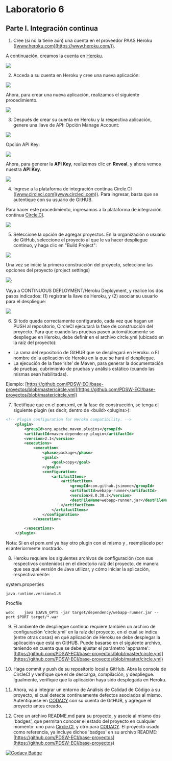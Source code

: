 # Laboratorio 6
## Parte I. Integración continua

1. Cree (si no la tiene aún) una cuenta en el proveedor PAAS Heroku ([www.heroku.com](https://www.heroku.com/)).

A continuación, creamos la cuenta en [Heroku](https://www.heroku.com/).

<img  src="https://github.com/JuanMunozD/CVDS-6/blob/master/Im%C3%A1genes/Parte1.1.PNG">

2. Acceda a su cuenta en Heroku y cree una nueva aplicación:

<img  src="https://github.com/PDSW-ECI/WebApp-Heroku-CircleCI-CI/blob/master/img/HerokuCreateApp.png">
	
Ahora, para crear una nueva aplicación, realizamos el siguiente procedimiento.
	
<img  src="https://github.com/JuanMunozD/CVDS-6/blob/master/Im%C3%A1genes/Parte1.2.png">

3. Después de crear su cuenta en Heroku y la respectiva aplicación, genere una llave de API: Opción Manage Account:

<img  src="https://github.com/PDSW-ECI/WebApp-Heroku-CircleCI-CI/blob/master/img/ManageAccount.png">
	
Opción API Key:
	
<img  src="https://github.com/PDSW-ECI/WebApp-Heroku-CircleCI-CI/blob/master/img/GenerateKey.png">
	
Ahora, para generar la **API Key**, realizamos clic en **Reveal**, y ahora vemos nuestra **API Key**.
	
<img  src="https://github.com/JuanMunozD/CVDS-6/blob/master/Im%C3%A1genes/Parte1.3.png">

4. Ingrese a la plataforma de integración contínua Circle.CI ([www.circleci.com](www.circleci.com)). Para ingresar, basta que se autentique con su usuario de GitHUB.

Para hacer este procedimiento, ingresamos a la plataforma de integración contínua [Circle.CI](https://circleci.com/).

<img  src="https://github.com/JuanMunozD/CVDS-6/blob/master/Im%C3%A1genes/Parte1.4.png">

5. Seleccione la opción de agregar proyectos. En la organización o usuario de GitHub, seleccione el proyecto al que le va hacer despliegue continuo, y haga clic en "Build Project":

<img  src="https://github.com/PDSW-ECI/WebApp-Heroku-CircleCI-CI/blob/master/img/AppBuild.png">

Una vez se inicie la primera construcción del proyecto, seleccione las opciones del proyecto (project settings)

<img  src="https://github.com/PDSW-ECI/WebApp-Heroku-CircleCI-CI/blob/master/img/ProjectSettings2.png">:

Vaya a CONTINUOUS DEPLOYMENT/Heroku Deployment, y realice los dos pasos indicados: (1) registrar la llave de Heroku, y (2) asociar su usuario para el despliegue:

<img  src="https://github.com/PDSW-ECI/WebApp-Heroku-CircleCI-CI/blob/master/img/SetDeployUser.png">

	

6. Si todo queda correctamente configurado, cada vez que hagan un PUSH al repositorio, CircleCI ejecutará la fase de construcción del proyecto. Para que cuando las pruebas pasen automáticamente se despliegue en Heroku, debe definir en el archivo circle.yml (ubicado en la raíz del proyecto):
* La rama del repositorio de GitHUB que se desplegará en Heroku. o El nombre de la aplicación de Heroku en la que se hará el
despliegue.
* La ejecución de la fase ‘site’ de Maven, para generar la
documentación de pruebas, cubrimiento de pruebas y análisis estático (cuando las mismas sean habilitadas).

Ejemplo:
[https://github.com/PDSW-ECI/base-proyectos/blob/master/circle.yml](https://github.com/PDSW-ECI/base-proyectos/blob/master/circle.yml)


7. Rectifique que en el pom.xml, en la fase de construcción, se tenga el siguiente plugin (es decir, dentro de \<build>\<plugins>):

```xml
<!-- Plugin configuration for Heroku compatibility. -->
    <plugin>
        <groupId>org.apache.maven.plugins</groupId>
        <artifactId>maven-dependency-plugin</artifactId>
        <version>2.1</version>
        <executions>
            <execution>
                <phase>package</phase>
                <goals>
                    <goal>copy</goal>
                </goals>
                <configuration>
                    <artifactItems>
                        <artifactItem>
                            <groupId>com.github.jsimone</groupId>
                            <artifactId>webapp-runner</artifactId>
                            <version>8.0.30.2</version>
                            <destFileName>webapp-runner.jar</destFileName>
                        </artifactItem>
                    </artifactItems>
                </configuration>
            </execution>

        </executions>
    </plugin>
```           		
	
Nota: Si en el pom.xml ya hay otro plugin con el mismo <groupId> y <artifactId>, reemplácelo por el anteriormente mostrado.

8. Heroku requiere los siguientes archivos de configuración (con sus respectivos contenidos) en el directorio raíz del proyecto, de manera que sea qué versión de Java utilizar, y cómo iniciar la aplicación, respectivamente:

system.properties

```
java.runtime.version=1.8
```

Procfile 

```
web:    java $JAVA_OPTS -jar target/dependency/webapp-runner.jar --port $PORT target/*.war
```

9. El ambiente de despliegue contínuo requiere también un archivo de configuración 'circle.yml' en la raíz del proyecto, en el cual se indica (entre otras cosas) en qué aplicación de Heroku se debe desplegar la aplicación que está en GitHUB. Puede basarse en el siguiente archivo, teniendo en cuenta que se debe ajustar el parámetro 'appname': [https://github.com/PDSW-ECI/base-proyectos/blob/master/circle.yml](https://github.com/PDSW-ECI/base-proyectos/blob/master/circle.yml)

10. Haga commit y push de su repositorio local a GitHub. Abra la consola de CircleCI y verifique que el de descarga, compilación, y despliegue. Igualmente, verifique que la aplicación haya sido desplegada en Heroku.

11. Ahora, va a integrar un entorno de Análisis de Calidad de Código a su proyecto, el cual detecte contínuamente defectos asociados al mismo. Autentíquese en [CODACY](https://www.codacy.com ) con su cuenta de GitHUB, y agregue el proyecto antes creado.

12. Cree un archivo README.md para su proyecto, y asocie al mismo dos 'badges', que permitan conocer el estado del proyecto en cualquier momento: uno para [Circle.CI](https://circleci.com/docs/1.0/status-badges/), y otro para [CODACY](https://support.codacy.com/hc/en-us/articles/212799365-Badges). El proyecto usado como referencia, ya incluye dichos 'badges' en su archivo README: [https://github.com/PDSW-ECI/base-proyectos](https://github.com/PDSW-ECI/base-proyectos)

[![Codacy Badge](https://app.codacy.com/project/badge/Grade/8bccd05e4cee4cd6ac6f79770f0f013a)](https://www.codacy.com/manual/JuanMunozD/CVDS-6?utm_source=github.com&utm_medium=referral&utm_content=JuanMunozD/CVDS-6&utm_campaign=Badge_Grade)

